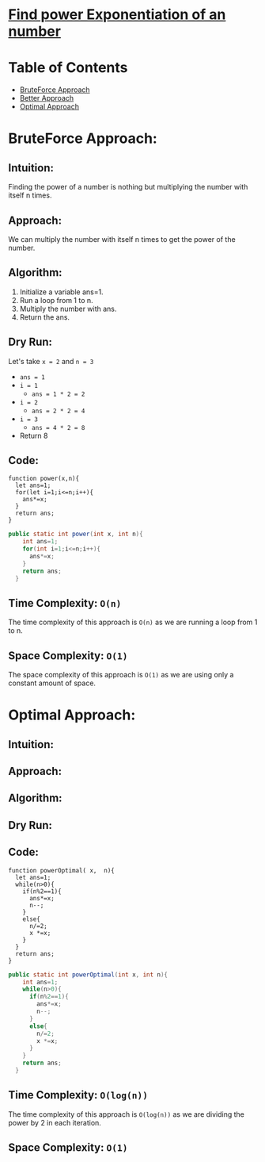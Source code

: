 # [Find power Exponentiation of an number]()

# Table of Contents

- [BruteForce Approach](#BruteForce-Approach)
- [Better Approach](#Better-Approach)
- [Optimal Approach](#Optimal-Approach)


# BruteForce Approach:

## Intuition:
Finding the power of a number is nothing but multiplying the number with itself n times.

## Approach:
We can multiply the number with itself n times to get the power of the number.

## Algorithm:
1. Initialize a variable ans=1.
2. Run a loop from 1 to n.
3. Multiply the number with ans.
4. Return the ans.

## Dry Run:
Let's take `x = 2` and `n = 3`
- `ans = 1`
- `i = 1`
  - `ans = 1 * 2 = 2`
- `i = 2`
  - `ans = 2 * 2 = 4`
- `i = 3 `
  - `ans = 4 * 2 = 8`
- Return 8

## Code:

```JS
function power(x,n){
  let ans=1;
  for(let i=1;i<=n;i++){
    ans*=x;
  }
  return ans;
}
```

```Java
public static int power(int x, int n){
    int ans=1;
    for(int i=1;i<=n;i++){
      ans*=x;
    }
    return ans;
  }
```

## Time Complexity: `O(n)`
The time complexity of this approach is `O(n)` as we are running a loop from 1 to n.

## Space Complexity: `O(1)`
The space complexity of this approach is `O(1)` as we are using only a constant amount of space.


# Optimal Approach:

## Intuition:

## Approach:

## Algorithm:

## Dry Run:

## Code:

```JS
function powerOptimal( x,  n){
  let ans=1;
  while(n>0){
    if(n%2==1){
      ans*=x;
      n--;
    }
    else{
      n/=2;
      x *=x;
    }
  }
  return ans;
}
```

```Java
public static int powerOptimal(int x, int n){
    int ans=1;
    while(n>0){
      if(n%2==1){
        ans*=x;
        n--;
      }
      else{
        n/=2;
        x *=x;
      }
    }
    return ans;
  }
```

## Time Complexity: `O(log(n))`
The time complexity of this approach is `O(log(n))` as we are dividing the power by 2 in each iteration.

## Space Complexity:  `O(1)`